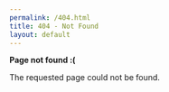 ```yaml
---
permalink: /404.html
title: 404 - Not Found
layout: default
---
```


**Page not found :(**

The requested page could not be found.
